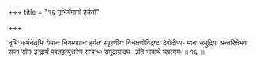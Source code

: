 +++
title = "१६ नृभिर्येमानो हर्यतो"

+++

नृभिः कर्मनेतृभिः येमानः नियम्यप्रानः हर्यतः स्पृहणीयः विचक्षणोविद्रष्टा देवोदीप्य- मानः समुद्रियः अन्तरिक्षेभवः राजा सोमः इन्द्रार्थं पवतइत्युत्तरेण सम्बन्धः समुद्राभ्राद्घ- इति भावार्थे घप्रत्ययः ॥ १६ ॥